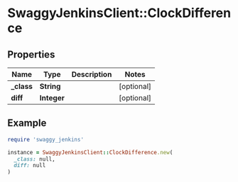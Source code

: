 # SwaggyJenkinsClient::ClockDifference

## Properties

| Name | Type | Description | Notes |
| ---- | ---- | ----------- | ----- |
| **_class** | **String** |  | [optional] |
| **diff** | **Integer** |  | [optional] |

## Example

```ruby
require 'swaggy_jenkins'

instance = SwaggyJenkinsClient::ClockDifference.new(
  _class: null,
  diff: null
)
```

